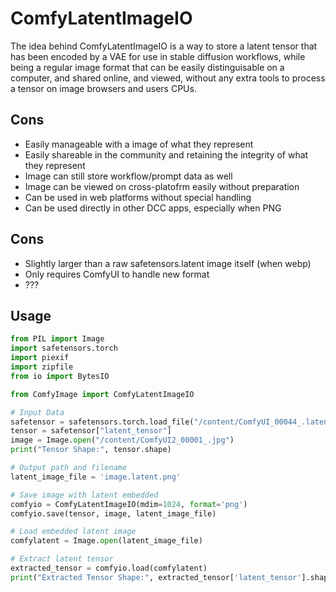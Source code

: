 # ComfyLatentImageIO

The idea behind ComfyLatentImageIO is a way to store a latent tensor that has been encoded by a VAE for use in stable diffusion workflows, while being a regular image format that can be easily distinguisable on a computer, and shared online, and viewed, without any extra tools to process a tensor on image browsers and users CPUs. 

## Cons
- Easily manageable with a image of what they represent
- Easily shareable in the community and retaining the integrity of what they represent
- Image can still store workflow/prompt data as well
- Image can be viewed on cross-platofrm easily without preparation
- Can be used in web platforms without special handling
- Can be used directly in other DCC apps, especially when PNG

## Cons
- Slightly larger than a raw safetensors.latent image itself (when webp)
- Only requires ComfyUI to handle new format
- ???

## Usage

```python
from PIL import Image
import safetensors.torch
import piexif
import zipfile
from io import BytesIO

from ComfyImage import ComfyLatentImageIO

# Input Data
safetensor = safetensors.torch.load_file("/content/ComfyUI_00044_.latent")
tensor = safetensor["latent_tensor"]
image = Image.open("/content/ComfyUI2_00001_.jpg")
print("Tensor Shape:", tensor.shape)

# Output path and filename
latent_image_file = 'image.latent.png'

# Save image with latent embedded
comfyio = ComfyLatentImageIO(mdim=1024, format='png')
comfyio.save(tensor, image, latent_image_file)

# Load embedded latent image
comfylatent = Image.open(latent_image_file)

# Extract latent tensor
extracted_tensor = comfyio.load(comfylatent)
print("Extracted Tensor Shape:", extracted_tensor['latent_tensor'].shape)

```
